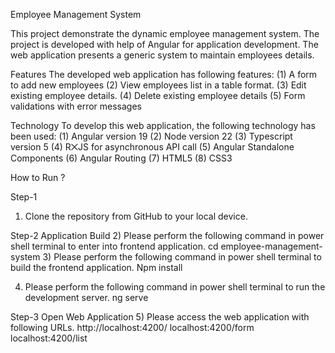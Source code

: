 Employee Management System

This project demonstrate the dynamic employee management system. The project is developed with help of Angular for application development. The web application presents a generic system to maintain employees details.

Features
The developed web application has following features: 
(1) A form to add new employees
(2) View employees list in a table format. 
(3) Edit existing employee details.
(4) Delete existing employee details
(5) Form validations with error messages 

Technology
To develop this web application, the following technology has been used:
(1)	Angular version 19
(2)	Node version 22
(3)	Typescript version 5
(4)	R⨉JS for asynchronous API call
(5)	Angular Standalone Components
(6)	Angular Routing
(7)	HTML5
(8)	CSS3

How to Run ?

Step-1
1)	Clone the repository from GitHub to your local device.
 
Step-2 Application Build
2)	Please perform the following command in power shell terminal to enter into frontend application.
cd employee-management-system
3)	Please perform the following command in power shell terminal to build the frontend application.
Npm install
 
4)	Please perform the following command in power shell terminal to run the development server.
ng serve
 

Step-3 Open Web Application
5)	Please access the web application with following URLs. 
http://localhost:4200/
localhost:4200/form
localhost:4200/list
